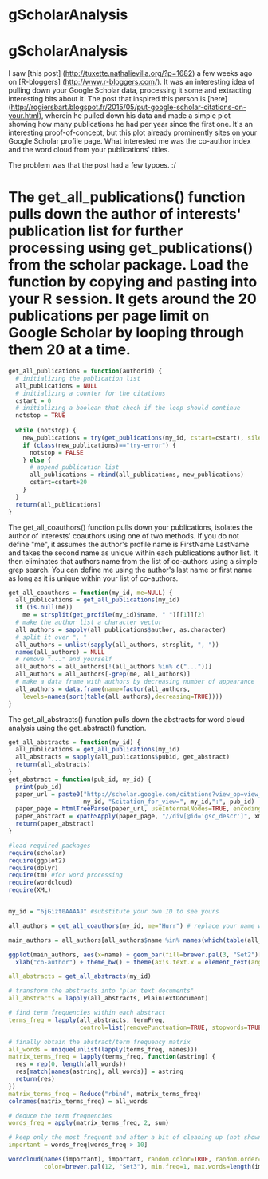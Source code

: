 # gScholarAnalysis

# gScholarAnalysis

I saw [this post] (http://tuxette.nathalievilla.org/?p=1682) a few weeks ago on [R-bloggers] (http://www.r-bloggers.com/). It was an interesting idea of pulling down your Google Scholar data, processing it some and extracting interesting bits about it. The post that inspired this person is [here] (http://rogiersbart.blogspot.fr/2015/05/put-google-scholar-citations-on-your.html), wherein he pulled down his data and made a simple plot showing how many publications he had per year since the first one. It's an interesting proof-of-concept, but this plot already prominently sites on your Google Scholar profile page. What interested me was the co-author index and the word cloud from your publications' titles.

The problem was that the post had a few typoes. :/ 

# The get_all_publications() function pulls down the author of interests' publication list for further processing using get_publications() from the scholar package. Load the function by copying and pasting into your R session. It gets around the 20 publications per page limit on Google Scholar by looping through them 20 at a time.
```R
get_all_publications = function(authorid) {
  # initializing the publication list
  all_publications = NULL
  # initializing a counter for the citations
  cstart = 0
  # initializing a boolean that check if the loop should continue
  notstop = TRUE
 
  while (notstop) {
    new_publications = try(get_publications(my_id, cstart=cstart), silent=TRUE)
    if (class(new_publications)=="try-error") {
      notstop = FALSE
    } else {
      # append publication list
      all_publications = rbind(all_publications, new_publications)
      cstart=cstart+20
    }
  }
  return(all_publications)
}
```
The get_all_coauthors() function pulls down your publications, isolates the author of interests' coauthors using one of two methods. If you do not define "me", it assumes the author's profile name is FirstName LastName and takes the second name as unique within each publications author list. It then eliminates that authors name from the list of co-authors using a simple grep search. You can define me using the author's last name or first name as long as it is unique within your list of co-authors.
```R
get_all_coauthors = function(my_id, me=NULL) {
  all_publications = get_all_publications(my_id)
  if (is.null(me))
    me = strsplit(get_profile(my_id)$name, " ")[[1]][2]
  # make the author list a character vector
  all_authors = sapply(all_publications$author, as.character)
  # split it over ", "
  all_authors = unlist(sapply(all_authors, strsplit, ", "))
  names(all_authors) = NULL
  # remove "..." and yourself
  all_authors = all_authors[!(all_authors %in% c("..."))]
  all_authors = all_authors[-grep(me, all_authors)]
  # make a data frame with authors by decreasing number of appearance
  all_authors = data.frame(name=factor(all_authors, 
    levels=names(sort(table(all_authors),decreasing=TRUE))))
}
```
The get_all_abstracts() function pulls down the abstracts for word cloud analysis using the get_abstract() function. 
``` R
get_all_abstracts = function(my_id) {
  all_publications = get_all_publications(my_id)
  all_abstracts = sapply(all_publications$pubid, get_abstract)
  return(all_abstracts)
}
get_abstract = function(pub_id, my_id) {
  print(pub_id)
  paper_url = paste0("http://scholar.google.com/citations?view_op=view_citation&hl=fr&user=",
                     my_id, "&citation_for_view=", my_id,":", pub_id)
  paper_page = htmlTreeParse(paper_url, useInternalNodes=TRUE, encoding="utf-8")
  paper_abstract = xpathSApply(paper_page, "//div[@id='gsc_descr']", xmlValue)
  return(paper_abstract)
}
```


```R
#load required packages
require(scholar)
require(ggplot2)
require(dplyr)
require(tm) #for word processing
require(wordcloud)
require(XML)


my_id = "6jGizt0AAAAJ" #substitute your own ID to see yours

all_authors = get_all_coauthors(my_id, me="Hurr") # replace your name with mine to make sure it eliminates you

main_authors = all_authors[all_authors$name %in% names(which(table(all_authors$name)>1))]

ggplot(main_authors, aes(x=name) + geom_bar(fill=brewer.pal(3, "Set2")[2]) +
  xlab("co-author") + theme_bw() + theme(axis.text.x = element_text(angle=90, hjust=1))

all_abstracts = get_all_abstracts(my_id)

# transform the abstracts into "plan text documents"
all_abstracts = lapply(all_abstracts, PlainTextDocument)

# find term frequencies within each abstract
terms_freq = lapply(all_abstracts, termFreq, 
                    control=list(removePunctuation=TRUE, stopwords=TRUE, removeNumbers=TRUE))

# finally obtain the abstract/term frequency matrix
all_words = unique(unlist(lapply(terms_freq, names)))
matrix_terms_freq = lapply(terms_freq, function(astring) {
  res = rep(0, length(all_words))
  res[match(names(astring), all_words)] = astring
  return(res)
})
matrix_terms_freq = Reduce("rbind", matrix_terms_freq)
colnames(matrix_terms_freq) = all_words

# deduce the term frequencies
words_freq = apply(matrix_terms_freq, 2, sum)

# keep only the most frequent and after a bit of cleaning up (not shown) make the word cloud
important = words_freq[words_freq > 10]

wordcloud(names(important), important, random.color=TRUE, random.order=TRUE,
          color=brewer.pal(12, "Set3"), min.freq=1, max.words=length(important), scale=c(3, 0.3))
``` 



